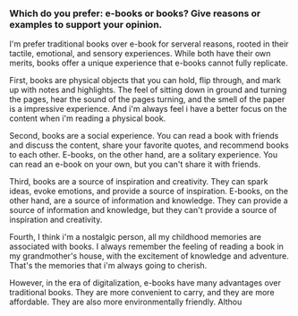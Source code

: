 ### Which do you prefer: e-books or books? Give reasons or examples to support your opinion.

I'm prefer traditional books over e-book for serveral reasons, rooted in their tactile, emotional, and sensory experiences. While both have their own merits, books offer a unique experience that e-books cannot fully replicate.

First, books are physical objects that you can hold, flip through, and mark up with notes and highlights. The feel of sitting down in ground and turning the pages, hear the sound of the pages turning, and the smell of the paper is a impressive experience. And i'm always feel i have a better focus on the content when i'm reading a physical book.

Second, books are a social experience. You can read a book with friends and discuss the content, share your favorite quotes, and recommend books to each other. E-books, on the other hand, are a solitary experience. You can read an e-book on your own, but you can't share it with friends.

Third, books are a source of inspiration and creativity. They can spark ideas, evoke emotions, and provide a source of inspiration. E-books, on the other hand, are a source of information and knowledge. They can provide a source of information and knowledge, but they can't provide a source of inspiration and creativity.

Fourth, I think i'm a nostalgic person, all my childhood memories are associated with books. I always remember the feeling of reading a book in my grandmother's house, with the excitement of knowledge and adventure. That's the memories that i'm always going to cherish.

However, in the era of digitalization, e-books have many advantages over traditional books. They are more convenient to carry, and they are more affordable. They are also more environmentally friendly. Althou
